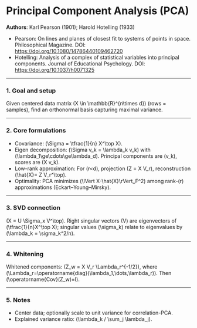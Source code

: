 # Principal Component Analysis (PCA)

**Authors**: Karl Pearson (1901); Harold Hotelling (1933)
- Pearson: On lines and planes of closest fit to systems of points in space. Philosophical Magazine. DOI: https://doi.org/10.1080/14786440109462720
- Hotelling: Analysis of a complex of statistical variables into principal components. Journal of Educational Psychology. DOI: https://doi.org/10.1037/h0071325

---

### 1. Goal and setup
Given centered data matrix \(X \in \mathbb{R}^{n\times d}\) (rows = samples), find an orthonormal basis capturing maximal variance.

---

### 2. Core formulations
- Covariance: \(\Sigma = \tfrac{1}{n} X^\top X\).
- Eigen decomposition: \(\Sigma v_k = \lambda_k v_k\) with \(\lambda_1\ge\cdots\ge\lambda_d\). Principal components are \(v_k\), scores are \(X v_k\).
- Low-rank approximation: For \(r<d\), projection \(Z = X V_r\), reconstruction \(\hat{X}= Z V_r^\top\).
- Optimality: PCA minimizes \(\lVert X-\hat{X}\rVert_F^2\) among rank-\(r\) approximations (Eckart–Young–Mirsky).

---

### 3. SVD connection
\(X = U \Sigma_x V^\top\). Right singular vectors \(V\) are eigenvectors of \(\tfrac{1}{n}X^\top X\); singular values \(\sigma_k\) relate to eigenvalues by \(\lambda_k = \sigma_k^2/n\).

---

### 4. Whitening
Whitened components: \(Z_w = X V_r \Lambda_r^{-1/2}\), where \(\Lambda_r=\operatorname{diag}(\lambda_1,\dots,\lambda_r)\). Then \(\operatorname{Cov}(Z_w)=I\).

---

### 5. Notes
- Center data; optionally scale to unit variance for correlation-PCA.
- Explained variance ratio: \(\lambda_k / \sum_j \lambda_j\).
